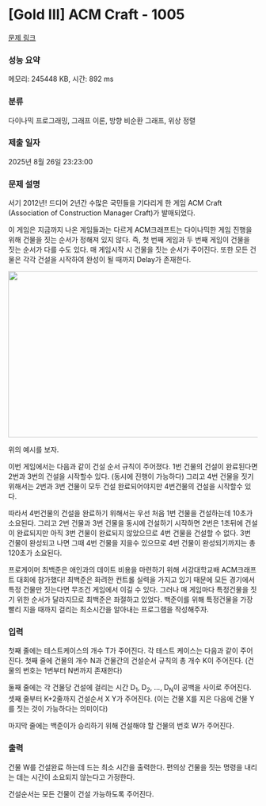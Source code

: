 # [Gold III] ACM Craft - 1005 

[문제 링크](https://www.acmicpc.net/problem/1005) 

### 성능 요약

메모리: 245448 KB, 시간: 892 ms

### 분류

다이나믹 프로그래밍, 그래프 이론, 방향 비순환 그래프, 위상 정렬

### 제출 일자

2025년 8월 26일 23:23:00

### 문제 설명

<p>서기 2012년! 드디어 2년간 수많은 국민들을 기다리게 한 게임 ACM Craft (Association of Construction Manager Craft)가 발매되었다.</p>

<p>이 게임은 지금까지 나온 게임들과는 다르게 ACM크래프트는 다이나믹한 게임 진행을 위해 건물을 짓는 순서가 정해져 있지 않다. 즉, 첫 번째 게임과 두 번째 게임이 건물을 짓는 순서가 다를 수도 있다. 매 게임시작 시 건물을 짓는 순서가 주어진다. 또한 모든 건물은 각각 건설을 시작하여 완성이 될 때까지 Delay가 존재한다.</p>

<p> </p>

<p style="text-align: center;"><img alt="" src="" style="height:335px; width:635px"></p>

<p>위의 예시를 보자.</p>

<p>이번 게임에서는 다음과 같이 건설 순서 규칙이 주어졌다. 1번 건물의 건설이 완료된다면 2번과 3번의 건설을 시작할수 있다. (동시에 진행이 가능하다) 그리고 4번 건물을 짓기 위해서는 2번과 3번 건물이 모두 건설 완료되어야지만 4번건물의 건설을 시작할수 있다.</p>

<p>따라서 4번건물의 건설을 완료하기 위해서는 우선 처음 1번 건물을 건설하는데 10초가 소요된다. 그리고 2번 건물과 3번 건물을 동시에 건설하기 시작하면 2번은 1초뒤에 건설이 완료되지만 아직 3번 건물이 완료되지 않았으므로 4번 건물을 건설할 수 없다. 3번 건물이 완성되고 나면 그때 4번 건물을 지을수 있으므로 4번 건물이 완성되기까지는 총 120초가 소요된다.</p>

<p>프로게이머 최백준은 애인과의 데이트 비용을 마련하기 위해 서강대학교배 ACM크래프트 대회에 참가했다! 최백준은 화려한 컨트롤 실력을 가지고 있기 때문에 모든 경기에서 특정 건물만 짓는다면 무조건 게임에서 이길 수 있다. 그러나 매 게임마다 특정건물을 짓기 위한 순서가 달라지므로 최백준은 좌절하고 있었다. 백준이를 위해 특정건물을 가장 빨리 지을 때까지 걸리는 최소시간을 알아내는 프로그램을 작성해주자.</p>

### 입력 

 <p>첫째 줄에는 테스트케이스의 개수 T가 주어진다. 각 테스트 케이스는 다음과 같이 주어진다. 첫째 줄에 건물의 개수 N과 건물간의 건설순서 규칙의 총 개수 K이 주어진다. (건물의 번호는 1번부터 N번까지 존재한다) </p>

<p>둘째 줄에는 각 건물당 건설에 걸리는 시간 D<sub>1</sub>, D<sub>2</sub>, ..., D<sub>N</sub>이 공백을 사이로 주어진다. 셋째 줄부터 K+2줄까지 건설순서 X Y가 주어진다. (이는 건물 X를 지은 다음에 건물 Y를 짓는 것이 가능하다는 의미이다) </p>

<p>마지막 줄에는 백준이가 승리하기 위해 건설해야 할 건물의 번호 W가 주어진다.</p>

### 출력 

 <p>건물 W를 건설완료 하는데 드는 최소 시간을 출력한다. 편의상 건물을 짓는 명령을 내리는 데는 시간이 소요되지 않는다고 가정한다.</p>

<p>건설순서는 모든 건물이 건설 가능하도록 주어진다.</p>

